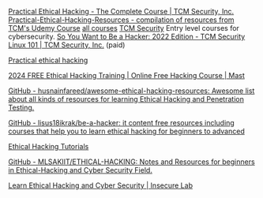 
[Practical Ethical Hacking - The Complete Course | TCM Security, Inc.](https://academy.tcm-sec.com/p/practical-ethical-hacking-the-complete-course)
[Practical-Ethical-Hacking-Resources - compilation of resources from TCM's Udemy Course](https://github.com/Gr1mmie/Practical-Ethical-Hacking-Resources)
[all courses](https://academy.tcm-sec.com/courses)
[TCM Security](https://tcm-sec.com/)
Entry level courses for cybersecurity.
[So You Want to Be a Hacker: 2022 Edition - TCM Security](https://tcm-sec.com/so-you-want-to-be-a-hacker-2022-edition/)
[Linux 101 | TCM Security, Inc.](https://academy.tcm-sec.com/p/linux-101)
(paid)

[Practical ethical hacking](https://www.udemy.com/course/practical-ethical-hacking/)

[2024 FREE Ethical Hacking Training | Online Free Hacking Course | Mast](https://masterofproject.com/p/ethical-hacking-overview)

[GitHub - husnainfareed/awesome-ethical-hacking-resources: Awesome list about all kinds of resources for learning Ethical Hacking and Penetration Testing.](https://github.com/husnainfareed/awesome-ethical-hacking-resources)

[GitHub - lisus18ikrak/be-a-hacker: it content free resources including courses that help you to learn ethical hacking for beginners to advanced](https://github.com/lisus18ikrak/be-a-hacker)

[Ethical Hacking Tutorials](https://www.hacking-tutorial.com/)

[GitHub - MLSAKIIT/ETHICAL-HACKING: Notes and Resources for beginners in Ethical-Hacking and Cyber Security Field.](https://github.com/MLSAKIIT/ETHICAL-HACKING)

[Learn Ethical Hacking and Cyber Security | Insecure Lab](https://www.insecure.in/)
